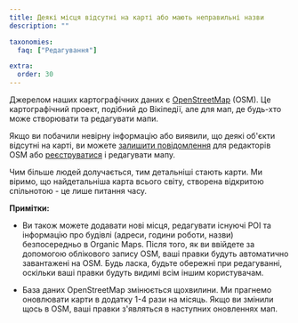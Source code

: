```yaml
---
title: Деякі місця відсутні на карті або мають неправильні назви
description: ""

taxonomies:
  faq: ["Редагування"]

extra:
  order: 30
---
```


Джерелом наших картографічних даних є [OpenStreetMap](https://welcome.openstreetmap.org/) (OSM). Це картографічний проект, подібний до Вікіпедії, але для мап, де будь-хто може створювати та редагувати мапи.

Якщо ви побачили невірну інформацію або виявили, що деякі об'єкти відсутні на карті, ви можете [залишити повідомлення](https://www.openstreetmap.org/note/new) для редакторів OSM або [реєструватися](https://www.openstreetmap.org/user/new) і редагувати мапу.

Чим більше людей долучається, тим детальніші стають карти. Ми віримо, що найдетальніша карта всього світу, створена відкритою спільнотою - це лише питання часу.

**Примітки:**

* Ви також можете додавати нові місця, редагувати існуючі POI та інформацію про будівлі (адреси, години роботи, назви) безпосередньо в Organic Maps. Після того, як ви ввійдете за допомогою облікового запису OSM, ваші правки будуть автоматично завантажені на OSM. Будь ласка, будьте обережні при редагуванні, оскільки ваші правки будуть видимі всім іншим користувачам.

* База даних OpenStreetMap змінюється щохвилини. Ми прагнемо оновлювати карти в додатку 1-4 рази на місяць. Якщо ви змінили щось в OSM, ваші правки з'являться в наступних оновленнях мап.
